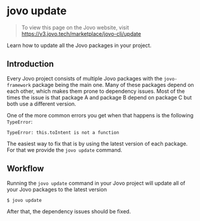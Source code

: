 # jovo update

> To view this page on the Jovo website, visit https://v3.jovo.tech/marketplace/jovo-cli/update

Learn how to update all the Jovo packages in your project.

## Introduction

Every Jovo project consists of multiple Jovo packages with the `jovo-framework` package being the main one.
Many of these packages depend on each other, which makes them prone to dependency issues. Most of the times the issue is that package A and package B depend on package C but both use a different version.

One of the more common errors you get when that happens is the following `TypeError`:

```shell
TypeError: this.toIntent is not a function
```

The easiest way to fix that is by using the latest version of each package. For that we provide the `jovo update` command.

## Workflow

Running the `jovo update` command in your Jovo project will update all of your Jovo packages to the latest version

```shell
$ jovo update
```

After that, the dependency issues should be fixed.

